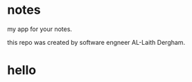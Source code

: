 # notes
my app for your notes.
<d>
<p>this repo was created by software engneer AL-Laith Dergham.</p>
<h1>hello</h1>
